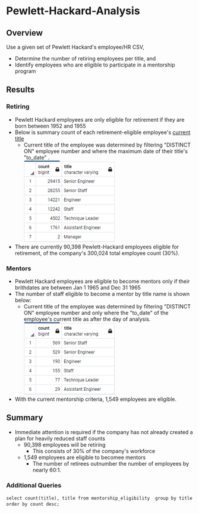 # Pewlett-Hackard-Analysis

## Overview
Use a given set of Pewlett Hackard's employee/HR CSV,
- Determine the number of retiring employees per title, and 
- Identify employees who are eligible to participate in a mentorship program

## Results
### Retiring
- Pewlett Hackard employees are only eligible for retirement if they are born between 1952 and 1955
- Below is summary count of each retirement-eligible employee's <u>current title</u>
  - Current title of the employee was determined by filtering "DISTINCT ON" employee number and where the maximum date of their title's "to_date" .<br>
  ![image](retiring_titles.png)
- There are currently 90,398 Pewlett-Hackard employees eligible for retirement, of the company's 300,024 total employee count (30%).

### Mentors
- Pewlett Hackard employees are eligible to become mentors only if their brithdates are between Jan 1 1965 and Dec 31 1965
- The number of staff eligible to become a mentor by title name is shown below:<br>
  - Current title of the employee was determined by filtering "DISTINCT ON" employee number and only where the "to_date" of the employee's current title as after the day of analysis.<br>
  ![image](mentor_titles.png)
- With the current mentorship criteria, 1,549 employees are eligible.

## Summary
- Immediate attention is required if the company has not already created a plan for heavily reduced staff counts
  - 90,398 employees will be retiring
    - This consists of 30% of the company's workforce
  - 1,549 employees are eligible to becomee mentors
    - The number of retirees outnumber the number of employees by nearly 60:1.

### Additional Queries

```
select count(title), title from mentorship_eligibility  group by title order by count desc;
```
